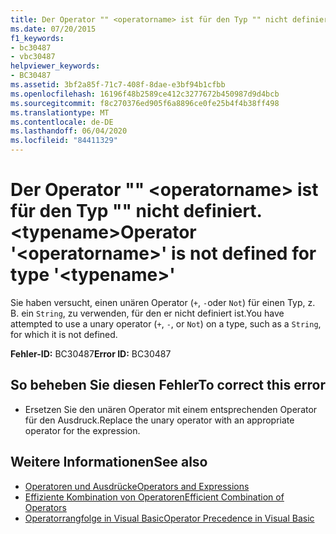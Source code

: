 ```yaml
---
title: Der Operator "" <operatorname> ist für den Typ "" nicht definiert. <typename>
ms.date: 07/20/2015
f1_keywords:
- bc30487
- vbc30487
helpviewer_keywords:
- BC30487
ms.assetid: 3bf2a85f-71c7-408f-8dae-e3bf94b1cfbb
ms.openlocfilehash: 16196f48b2589ce412c3277672b450987d9d4bcb
ms.sourcegitcommit: f8c270376ed905f6a8896ce0fe25b4f4b38ff498
ms.translationtype: MT
ms.contentlocale: de-DE
ms.lasthandoff: 06/04/2020
ms.locfileid: "84411329"
---
```

# <a name="operator-operatorname-is-not-defined-for-type-typename"></a><span data-ttu-id="48f72-102">Der Operator "" \<operatorname> ist für den Typ "" nicht definiert. \<typename></span><span class="sxs-lookup"><span data-stu-id="48f72-102">Operator '\<operatorname>' is not defined for type '\<typename>'</span></span>
<span data-ttu-id="48f72-103">Sie haben versucht, einen unären Operator (`+`, `-`oder `Not`) für einen Typ, z. B. ein `String`, zu verwenden, für den er nicht definiert ist.</span><span class="sxs-lookup"><span data-stu-id="48f72-103">You have attempted to use a unary operator (`+`, `-`, or `Not`) on a type, such as a `String`, for which it is not defined.</span></span>  
  
 <span data-ttu-id="48f72-104">**Fehler-ID:** BC30487</span><span class="sxs-lookup"><span data-stu-id="48f72-104">**Error ID:** BC30487</span></span>  
  
## <a name="to-correct-this-error"></a><span data-ttu-id="48f72-105">So beheben Sie diesen Fehler</span><span class="sxs-lookup"><span data-stu-id="48f72-105">To correct this error</span></span>  
  
- <span data-ttu-id="48f72-106">Ersetzen Sie den unären Operator mit einem entsprechenden Operator für den Ausdruck.</span><span class="sxs-lookup"><span data-stu-id="48f72-106">Replace the unary operator with an appropriate operator for the expression.</span></span>  
  
## <a name="see-also"></a><span data-ttu-id="48f72-107">Weitere Informationen</span><span class="sxs-lookup"><span data-stu-id="48f72-107">See also</span></span>

- [<span data-ttu-id="48f72-108">Operatoren und Ausdrücke</span><span class="sxs-lookup"><span data-stu-id="48f72-108">Operators and Expressions</span></span>](../programming-guide/language-features/operators-and-expressions/index.md)
- [<span data-ttu-id="48f72-109">Effiziente Kombination von Operatoren</span><span class="sxs-lookup"><span data-stu-id="48f72-109">Efficient Combination of Operators</span></span>](../programming-guide/language-features/operators-and-expressions/efficient-combination-of-operators.md)
- [<span data-ttu-id="48f72-110">Operatorrangfolge in Visual Basic</span><span class="sxs-lookup"><span data-stu-id="48f72-110">Operator Precedence in Visual Basic</span></span>](../language-reference/operators/operator-precedence.md)
